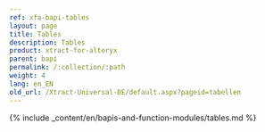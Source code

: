```yaml
---
ref: xfa-bapi-tables
layout: page
title: Tables
description: Tables
product: xtract-for-alteryx
parent: bapi
permalink: /:collection/:path
weight: 4
lang: en_EN
old_url: /Xtract-Universal-DE/default.aspx?pageid=tabellen
---
```


{% include _content/en/bapis-and-function-modules/tables.md %}
